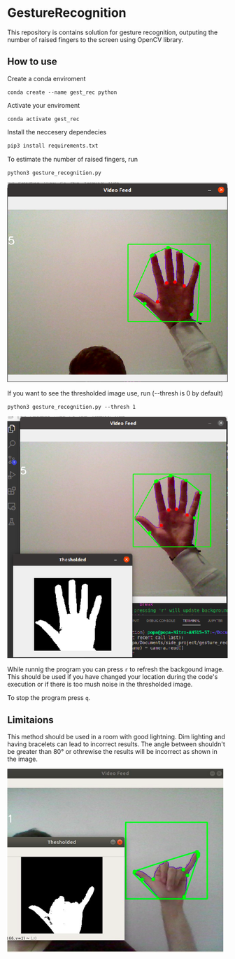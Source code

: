 # GestureRecognition
This repository is contains solution for gesture recognition, outputing the number of raised fingers to the screen using OpenCV library.

## How to use
Create a conda enviroment
```
conda create --name gest_rec python
```
Activate your enviroment
```
conda activate gest_rec
```
Install the neccesery dependecies
``` python
pip3 install requirements.txt
```
To estimate the number of raised fingers, run
```
python3 gesture_recognition.py
```
![img_1](/images/img_1.png)

If you want to see the thresholded image use, run (--thresh is 0 by default)
```
python3 gesture_recognition.py --thresh 1
```
![img_3](/images/img_3.png)

While runnig the program you can press ```r``` to refresh the backgound image. This should be used if you have changed your location during the code's execution or if there is too mush noise in the thresholded image.

To stop the program press ```q```.

## Limitaions
This method should be used in a room with good lightning. Dim lighting and having bracelets can lead to incorrect results. The angle between shouldn't be greater than 80° or othrewise the results will be incorrect as shown in the image.

![img_4](/images/img_4.png)
